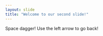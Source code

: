 ```yaml
---
layout: slide
title: "Welcome to our second slide!"
---
```

Space dagger!
Use the left arrow to go back!
